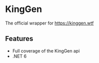 # KingGen

The official wrapper for https://kinggen.wtf

## Features

- Full coverage of the KingGen api
- .NET 6
